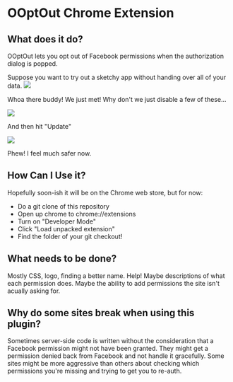 OOptOut Chrome Extension
========================

What does it do?
-----------

OOptOut lets you opt out of Facebook permissions when the authorization dialog is popped.

Suppose you want to try out a sketchy app without handing over all of your data.
![](http://github.com/chadselph/OOptOut-Chrome-Extension/raw/master/screenshots/too%20many.png)

Whoa there buddy! We just met!  Why don't we just disable a few of these...

![](http://github.com/chadselph/OOptOut-Chrome-Extension/raw/master/screenshots/removing.png)

And then hit "Update"

![](http://github.com/chadselph/OOptOut-Chrome-Extension/raw/master/screenshots/gone.png)

Phew! I feel much safer now.

How Can I Use it?
-----------------

Hopefully soon-ish it will be on the Chrome web store, but for now:

*  Do a git clone of this repository
*  Open up chrome to chrome://extensions
*  Turn on "Developer Mode"
*  Click "Load unpacked extension"
*  Find the folder of your git checkout!

What needs to be done?
----------------------
Mostly CSS, logo, finding a better name. Help!
Maybe descriptions of what each permission does.
Maybe the ability to add permissions the site isn't acually asking for.

Why do some sites break when using this plugin?
----------------------------------------------
Sometimes server-side code is written without the consideration that a Facebook permission might not have been granted.  They might get a permission denied back from Facebook and not handle it gracefully.  Some sites might be more aggressive than others about checking which permissions you're missing and trying to get you to re-auth.
